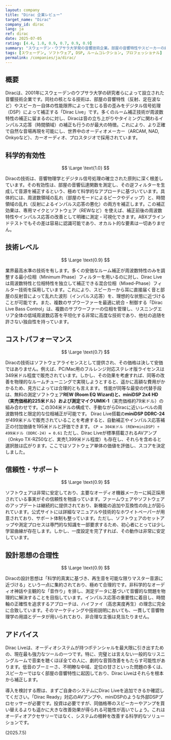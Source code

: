 ```yaml
---
layout: company
title: "Dirac 企業レビュー"
target_name: "Dirac"
company_id: dirac
lang: ja
ref: dirac
date: 2025-07-05
rating: [4.4, 1.0, 0.9, 0.7, 0.9, 0.9]
summary: "スウェーデン・ウプサラ大学発の音響技術企業。部屋の音響特性やスピーカーの癖を測定し、理想的な音響へと補正するデジタルルームコレクション（DRC）技術の世界的リーダー。科学的根拠に基づいた衝動（インパルス）応答の補正という高度なアプローチにより、周波数特性だけでなく時間軸の歪みも除去。プロの現場からハイエンドオーディオ、カーオーディオまで幅広く採用されています。その効果は絶大ですが、性能を最大限に引き出すには相応のコストと学習意欲が求められます。"
tags: [スウェーデン, ソフトウェア, DSP, ルームコレクション, プロフェッショナル]
permalink: /companies/ja/dirac/
---
```


## 概要

Diracは、2001年にスウェーデンのウプサラ大学の研究者らによって設立された音響技術企業です。同社の核となる技術は、部屋の音響特性（反射、定在波など）やスピーカー自体の性能限界によって生じる音の歪みをデジタル信号処理（DSP）によって補正する「Dirac Live」です。多くのルーム補正技術が周波数特性の補正に留まるのに対し、Diracは音の立ち上がりやタイミングに関わるインパルス応答（時間領域）の補正も行うのが最大の特徴。これにより、より正確で自然な音場再現を可能にし、世界中のオーディオメーカー（ARCAM, NAD, Onkyoなど）、カーオーディオ、プロスタジオで採用されています。

## 科学的有効性

$$ \Large \text{1.0} $$

Diracの技術は、音響物理学とデジタル信号処理の確立された原則に深く根差しています。その有効性は、部屋の音響伝達関数を測定し、その逆フィルターを生成して音源を補正するという、極めて科学的なアプローチに基づいています。具体的には、周波数領域の乱れ（部屋のモードによるピークやディップ）と、時間領域の乱れ（反射によるインパルス応答の悪化）の両方を補正します。この補正効果は、専用マイクとソフトウェア（REWなど）を使えば、補正前後の周波数特性やインパルス応答の改善として明確に測定・可視化できます。ABXブラインドテストでもその差は容易に認識可能であり、オカルト的な要素は一切ありません。

## 技術レベル

$$ \Large \text{0.9} $$

業界最高水準の技術を有します。多くの安価なルーム補正が周波数特性のみを調整する最小位相（Minimum Phase）フィルターを用いるのに対し、Dirac Liveは周波数特性と位相特性を独立して補正できる混合位相（Mixed-Phase）フィルター技術を採用しています。これにより、スピーカーから耳に直接届く音と部屋の反射音によって乱れた波形（インパルス応答）を、理想的な状態に近づけることが可能です。また、複数のサブウーファーを最適に統合・制御する「Dirac Live Bass Control」は、複数のサブウーファーの位相を管理し、リスニングエリア全体の低域周波数応答を平坦化する非常に高度な技術であり、他社の追随を許さない独自性を持っています。

## コストパフォーマンス

$$ \Large \text{0.7} $$

Diracの技術はソフトウェアライセンスとして提供され、その価格は決して安価ではありません。例えば、PC/Mac用のフルレンジ対応ステレオ版ライセンスは349米ドル程度で販売されています。しかし、その効果を考慮すれば、同等の改善を物理的なルームチューニングで実現しようとすると、遥かに高額な費用がかかるため、見方によっては合理的とも言えます。
性能が同等な最安の代替手段は、無料の測定ソフトウェア**REW (Room EQ Wizard)**と、**miniDSP 2x4 HD**（実売価格約225米ドル）および測定マイク**UMIK-1**（実売価格約79米ドル）の組み合わせです。この304米ドルの構成で、手動ながらDiracに近いレベルの周波数特性と限定的な位相補正が可能です。
Dirac Live搭載の**miniDSP DDRC-24**が499米ドルで販売されていることを考慮すると、自動補正やインパルス応答補正の付加価値を195米ドルと評価できます。
`CP = 304米ドル (REW+miniDSP) ÷ 499米ドル (DDRC-24) = 0.61`
ただし、Dirac Liveが標準搭載されるAVアンプ（Onkyo TX-RZ50など、実売1,399米ドル程度）も存在し、それらを含めると選択肢は広がります。ここではソフトウェア単体の価値を評価し、スコアを決定しました。

## 信頼性・サポート

$$ \Large \text{0.9} $$

ソフトウェアは非常に安定しており、主要なオーディオ機器メーカーに純正採用されている事実がその信頼性を物語っています。ファームウェアやソフトウェアのアップデートは継続的に提供されており、新機能の追加や互換性の向上が図られています。公式サイトには詳細なマニュアルや技術的なホワイトペーパーが用意されており、サポート体制も整っています。ただし、ソフトウェアのセットアップや測定プロセスは専門的な知識を一部要求するため、初心者にとっては少し学習曲線が存在します。しかし、一度設定を完了すれば、その動作は非常に安定しています。

## 設計思想の合理性

$$ \Large \text{0.9} $$

Diracの設計思想は「科学的真実に基づき、再生音を可能な限りマスター音源に近づける」という一点に集約されており、極めて合理的です。非科学的なオーディオ神話や主観的な「音作り」を排し、測定データに基づいて音響的な問題を物理的に解決することを目指しています。インパルス応答の重要性に着目し、時間軸の正確性を追求するアプローチは、ハイファイ（高忠実度再生）の理念に完全に合致しています。そのマーケティングや技術説明においても、一貫して音響物理学の用語とデータが用いられており、非合理な主張は見当たりません。

## アドバイス

Dirac Liveは、オーディオシステムが持つポテンシャルを最大限に引き出すための、現在最も強力なツールの一つです。特に、完璧とは言えない一般的なリスニングルームで音楽を聴くほぼ全ての人に、劇的な音質改善をもたらす可能性があります。低音のブーミーさ、不明瞭な中域、定位の甘さといった問題の多くは、スピーカーではなく部屋の音響特性に起因しており、Dirac Liveはそれらを根本から補正します。

導入を検討する際は、まずご自身のシステムにDirac Liveを追加できるか確認してください。「Dirac Ready」対応のAVアンプや、miniDSPのような外部DSPプロセッサーが必要です。投資は必要ですが、同価格帯のスピーカーやアンプを買い替えるよりも遥かに大きな改善効果が得られる可能性が高いでしょう。これはオーディオアクセサリーではなく、システムの根幹を改善する科学的なソリューションです。

(2025.7.5)
